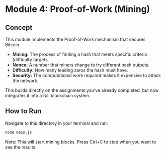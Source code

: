 # Module 4: Proof-of-Work (Mining)

## Concept

This module implements the Proof-of-Work mechanism that secures Bitcoin.

-   **Mining:** The process of finding a hash that meets specific criteria (difficulty target).
-   **Nonce:** A number that miners change to try different hash outputs.
-   **Difficulty:** How many leading zeros the hash must have.
-   **Security:** The computational work required makes it expensive to attack the network.

This builds directly on the assignments you've already completed, but now integrates it into a full blockchain system.

## How to Run

Navigate to this directory in your terminal and run:

```bash
node main.js
```

Note: This will start mining blocks. Press Ctrl+C to stop when you want to see the results.
